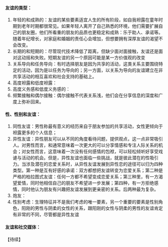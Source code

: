 #### 友谊的类型：
1. 年轻的和成熟的：友谊的某些要素适宜人生的所有阶段，如自我袒露在童年时期到老年时期都很常见。如果年轻人离开了自己熟悉的环境，他们需要扩展自己的朋友圈，他们所看重的朋友的品质也更稳定和成熟：乐于助人、承诺等。随着年纪增长，对家庭和婚姻的责任心会增加，但想要拥有深厚友谊的渴望不会改变。
2. 长期的和短期的：尽管现代技术降低了距离，但缺少面对面接触，友谊还是面对这动摇和失败。短期友谊的另一个原因可能是某一方价值观的改变
3. 关系导向和任务导向：有时选择朋友是因为共享的活动，这类关系主要围绕特定的活动，因为是以任务为导向的；另一方面，以关系为导向的友谊建立在非共享活动的相互喜欢和社会支持的基础上。
4. 高度袒露和低度袒露：
5. 高度义务感和低度义务感的：
6. 频繁接触和偶尔接触：偶尔接触不代表关系浅，他们会在分享信息的深度和广度上弥补回来。

#### 性、性别和友谊：
1. 同性友谊：男性称最有意义的经历来自于朋友参加的共享活动，女性更倾向于袒露更多的个人信息；
2. 异性友谊：异性朋友可以从不同的角度看待问题，提供观点，这一点非常吸引人。对男性而言，和通常意味着一次更大的可以分享情感和专注人际关系的机会；对女性而言，这意味着一次没有任何感情的包袱，可以轻松倾听好享受戏谑与活动的机会。但是，异性友谊也面临一些挑战，就是彼此潜在的性吸引力。当涉及潜在的恋爱关系时，从异性友谊发展到异性恋的途径可以归为四种类型。第一种是互有好感的承诺：双方都想把友谊转变为恋爱关系；第二种是严格的柏拉图式友谊：任何一方都不希望变成恋爱关系；第三种里，有一方渴望爱情，同时他相信自己的朋友不希望进一步发展；第四种，有一方拒绝感情，同时他认为朋友有兴趣把友谊发展到更亲密的关系。后两种最为复杂。
3. 炮友：
4. 性别考虑：生理特征并不是我们考虑的唯一要素，另一个重要的要素是性别角色，阳刚的男性与阴柔的女性的关系，跟阳刚的女性与阴柔的男性的友谊肯定有非常的不同，尽管都是异性友谊

#### 友谊和社交媒体：
【待续】
